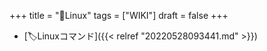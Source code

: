 +++
title = "📝Linux"
tags = ["WIKI"]
draft = false
+++

-   [🏷Linuxコマンド]({{< relref "20220528093441.md" >}})
